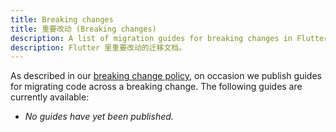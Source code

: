 ```yaml
---
title: Breaking changes
title: 重要改动 (Breaking changes)
description: A list of migration guides for breaking changes in Flutter.
description: Flutter 里重要改动的迁移文档。
---
```


As described in our [breaking change policy][],
on occasion we publish guides for migrating code
across a breaking change. The following guides are
currently available:

 * _No guides have yet been published._


[breaking change policy]: /docs/resources/compatibility

